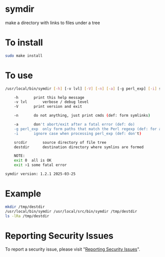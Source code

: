 # symdir

make a directory with links to files under a tree


# To install

```sh
sudo make install
```


# To use

```sh
/usr/local/bin/symdir [-h] [-v lvl] [-V] [-n] [-a] [-g perl_exp] [-i] srcdir destdir

	-h	     print this help message
	-v lvl 	     verbose / debug level
	-V	     print version and exit

	-n	     do not anything, just print cmds (def: form symlinks)

	-a	     don't abort/exit after a fatal error (def: do)
	-g perl_exp  only form paths that match the Perl regexp (def: for all)
	-i	     ignore case when processing perl_exp (def: don't)

	srcdir	     source directory of file tree
	destdir	     destination directory where symlins are formed

    NOTE:
	exit 0	all is OK
	exit >1 some fatal error

symdir version: 1.2.1 2025-03-25
```


# Example

```sh
mkdir /tmp/destdir
/usr/local/bin/symdir /usr/local/src/bin/symdir /tmp/destdir
ls -lRa /tmp/destdir
```


# Reporting Security Issues

To report a security issue, please visit "[Reporting Security Issues](https://github.com/lcn2/symdir/security/policy)".
